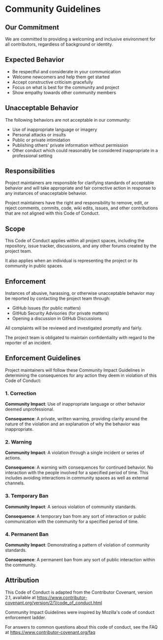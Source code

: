 # Community Guidelines

## Our Commitment

We are committed to providing a welcoming and inclusive environment for all contributors, regardless of background or identity.

## Expected Behavior

- Be respectful and considerate in your communication
- Welcome newcomers and help them get started
- Accept constructive criticism gracefully
- Focus on what is best for the community and project
- Show empathy towards other community members

## Unacceptable Behavior

The following behaviors are not acceptable in our community:

- Use of inappropriate language or imagery
- Personal attacks or insults
- Public or private intimidation
- Publishing others' private information without permission
- Other conduct which could reasonably be considered inappropriate in a professional setting

## Responsibilities

Project maintainers are responsible for clarifying standards of acceptable behavior and will take appropriate and fair corrective action in response to any instances of unacceptable behavior.

Project maintainers have the right and responsibility to remove, edit, or reject comments, commits, code, wiki edits, issues, and other contributions that are not aligned with this Code of Conduct.

## Scope

This Code of Conduct applies within all project spaces, including the repository, issue tracker, discussions, and any other forums created by the project team.

It also applies when an individual is representing the project or its community in public spaces.

## Enforcement

Instances of abusive, harassing, or otherwise unacceptable behavior may be reported by contacting the project team through:

- GitHub Issues (for public matters)
- GitHub Security Advisories (for private matters)
- Opening a discussion in GitHub Discussions

All complaints will be reviewed and investigated promptly and fairly.

The project team is obligated to maintain confidentiality with regard to the reporter of an incident.

## Enforcement Guidelines

Project maintainers will follow these Community Impact Guidelines in determining the consequences for any action they deem in violation of this Code of Conduct:

### 1. Correction
**Community Impact**: Use of inappropriate language or other behavior deemed unprofessional.

**Consequence**: A private, written warning, providing clarity around the nature of the violation and an explanation of why the behavior was inappropriate.

### 2. Warning
**Community Impact**: A violation through a single incident or series of actions.

**Consequence**: A warning with consequences for continued behavior. No interaction with the people involved for a specified period of time. This includes avoiding interactions in community spaces as well as external channels.

### 3. Temporary Ban
**Community Impact**: A serious violation of community standards.

**Consequence**: A temporary ban from any sort of interaction or public communication with the community for a specified period of time.

### 4. Permanent Ban
**Community Impact**: Demonstrating a pattern of violation of community standards.

**Consequence**: A permanent ban from any sort of public interaction within the community.

## Attribution

This Code of Conduct is adapted from the Contributor Covenant, version 2.1, available at https://www.contributor-covenant.org/version/2/1/code_of_conduct.html

Community Impact Guidelines were inspired by Mozilla's code of conduct enforcement ladder.

For answers to common questions about this code of conduct, see the FAQ at https://www.contributor-covenant.org/faq
